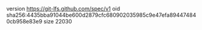 version https://git-lfs.github.com/spec/v1
oid sha256:4435bba91044be600d2879cfc680902035985c9e47efa894474840cb958e83e9
size 22030

